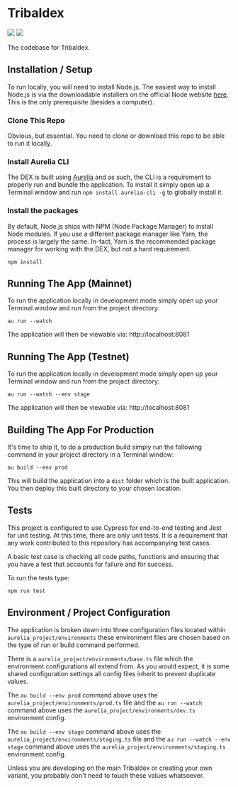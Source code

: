 # Tribaldex 

![](https://github.com/hive-engine/hive-engine-dex/workflows/build-and-test/badge.svg)
![](https://github.com/hive-engine/hive-engine-dex/workflows/deploy/badge.svg)

The codebase for Tribaldex.

## Installation / Setup

To run locally, you will need to install Node.js. The easiest way to install Node.js is via the downloadable installers on the official Node website [here](https://nodejs.org/en/download/). This is the only prerequisite (besides a computer).

### Clone This Repo

Obvious, but essential. You need to clone or download this repo to be able to run it locally.

### Install Aurelia CLI

The DEX is built using [Aurelia](https://aurelia.io) and as such, the CLI is a requirement to properly run and bundle the application. To install it simply open up a Terminal window and run `npm install aurelia-cli -g` to globally install it.

### Install the packages

By default, Node.js ships with NPM (Node Package Manager) to install Node modules. If you use a different package manager like Yarn, the process is largely the same. In-fact, Yarn is the recommended package manager for working with the DEX, but not a hard requirement.

```shell
npm install
```

## Running The App (Mainnet)

To run the application locally in development mode simply open up your Terminal window and run from the project directory:

```shell
au run --watch
```

The application will then be viewable via: http://localhost:8081

## Running The App (Testnet)

To run the application locally in development mode simply open up your Terminal window and run from the project directory:

```shell
au run --watch --env stage
```

The application will then be viewable via: http://localhost:8081

## Building The App For Production

It's time to ship it, to do a production build simply run the following command in your project directory in a Terminal window:

```shell
au build --env prod
```

This will build the application into a `dist` folder which is the built application. You then deploy this built directory to your chosen location.

## Tests

This project is configured to use Cypress for end-to-end testing and Jest for unit testing. At this time, there are only unit tests. It is a requirement that any work contributed to this repository has accompanying test cases.

A basic test case is checking all code paths, functions and ensuring that you have a test that accounts for failure and for success.

To run the tests type:

```shell
npm run test
```

## Environment / Project Configuration

The application is broken down into three configuration files located within `aurelia_project/environments` these environment files are chosen based on the type of run or build command performed.

There is a `aurelia_project/environments/base.ts` file which the environment configurations all extend from. As you would expect, it is some shared configuration settings all config files inherit to prevent duplicate values.

The `au build --env prod` command above uses the `aurelia_project/environments/prod.ts` file and the `au run --watch` command above uses the `aurelia_project/environments/dev.ts` environment config.

The `au build --env stage` command above uses the `aurelia_project/environments/staging.ts` file and the `au run --watch --env stage` command above uses the `aurelia_project/environments/staging.ts` environment config.

Unless you are developing on the main Tribaldex or creating your own variant, you probably don't need to touch these values whatsoever.
